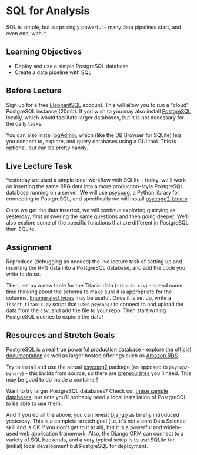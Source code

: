 # SQL for Analysis

SQL is simple, but surprisingly powerful - many data pipelines start, and even
end, with it.

## Learning Objectives

- Deploy and use a simple PostgreSQL database
- Create a data pipeline with SQL

## Before Lecture

Sign up for a free [ElephantSQL](https://www.elephantsql.com/) account. This
will allow you to run a "cloud" PostgreSQL instance (20mb). If you wish to you
may also install [PostgreSQL](https://www.postgresql.org/) locally, which would
facilitate larger databases, but it is not necessary for the daily tasks.

You can also install [pgAdmin](https://www.pgadmin.org/), which (like the DB
Browser for SQLite) lets you connect to, explore, and query databases using a
GUI tool. This is optional, but can be pretty handy.

## Live Lecture Task

Yesterday we used a simple local workflow with SQLite - today, we'll work on
inserting the same RPG data into a more production-style PostgreSQL database
running on a server. We will use [psycopg](http://initd.org/psycopg/), a Python
library for connecting to PostgreSQL, and specifically we will install
[psycopg2-binary](https://pypi.org/project/psycopg2-binary/).

Once we get the data inserted, we will continue exploring querying as yesterday,
first answering the same questions and then going deeper. We'll also explore
some of the specific functions that are different in PostgreSQL than SQLite.

## Assignment

Reproduce (debugging as needed) the live lecture task of setting up and
inserting the RPG data into a PostgreSQL database, and add the code you write to
do so.

Then, set up a new table for the Titanic data (`titanic.csv`) - spend some time
thinking about the schema to make sure it is appropriate for the columns.
[Enumerated types](https://www.postgresql.org/docs/9.1/datatype-enum.html) may
be useful. Once it is set up, write a `insert_titanic.py` script that uses
`psycopg2` to connect to and upload the data from the csv, and add the file to
your repo. Then start writing PostgreSQL queries to explore the data!

## Resources and Stretch Goals

PostgreSQL is a real true powerful production database - explore the [official
documentation](https://www.postgresql.org/docs/) as well as larger hosted
offerings such as [Amazon RDS](https://aws.amazon.com/rds/postgresql/).
 
Try to install and use the actual [psycopg2](https://pypi.org/project/psycopg2/)
package (as opposed to `psycop2-binary`) - this builds from source, so there are
[prerequisites](http://initd.org/psycopg/docs/install.html#install-from-source)
you'll need. This may be good to do inside a container!

Want to try larger PostgreSQL databases? Check out [these sample
databases](https://community.embarcadero.com/article/articles-database/1076-top-3-sample-databases-for-postgresql),
but note you'll probably need a local installation of PostgreSQL to be able to
use them.

And if you do all the above, you can revisit
[Django](https://docs.djangoproject.com/en/2.1/intro/) as briefly introduced
yesterday. This is a complete stretch goal (i.e. it's not a core Data Science
skill and is OK if you don't get to it at all), but it is a powerful and
widely-used web application framework. Also, the Django ORM can connect to a
variety of SQL backends, and a very typical setup is to use SQLite for (initial)
local development but PostgreSQL for deployment.
